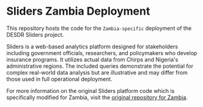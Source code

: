 # Sliders Zambia Deployment

This repository hosts the code for the `Zambia-specific` deployment of the DESDR Sliders project.

Sliders is a web-based analytics platform designed for stakeholders including government officials, researchers, and policymakers who develop insurance programs.  It utilizes actual data from Chirps and Nigeria's administrative regions. The included queries demonstrate the potential for complex real-world data analysis but are illustrative and may differ from those used in full operational deployment.

For more information on the original Sliders platform code which is specifically modified for Zambia, visit the [original repository for Zambia](https://github.com/Columbia-DESDR/Sliders-refactor-zambia).
